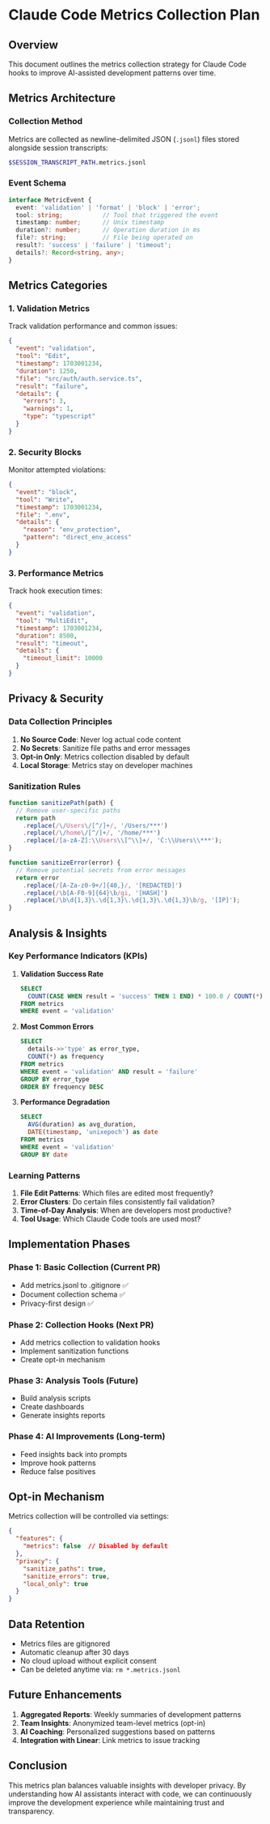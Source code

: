 # Claude Code Metrics Collection Plan

## Overview

This document outlines the metrics collection strategy for Claude Code hooks to improve AI-assisted development patterns over time.

## Metrics Architecture

### Collection Method

Metrics are collected as newline-delimited JSON (`.jsonl`) files stored alongside session transcripts:

```bash
$SESSION_TRANSCRIPT_PATH.metrics.jsonl
```

### Event Schema

```typescript
interface MetricEvent {
  event: 'validation' | 'format' | 'block' | 'error';
  tool: string;           // Tool that triggered the event
  timestamp: number;      // Unix timestamp
  duration?: number;      // Operation duration in ms
  file?: string;          // File being operated on
  result?: 'success' | 'failure' | 'timeout';
  details?: Record<string, any>;
}
```

## Metrics Categories

### 1. Validation Metrics

Track validation performance and common issues:

```json
{
  "event": "validation",
  "tool": "Edit",
  "timestamp": 1703001234,
  "duration": 1250,
  "file": "src/auth/auth.service.ts",
  "result": "failure",
  "details": {
    "errors": 3,
    "warnings": 1,
    "type": "typescript"
  }
}
```

### 2. Security Blocks

Monitor attempted violations:

```json
{
  "event": "block",
  "tool": "Write",
  "timestamp": 1703001234,
  "file": ".env",
  "details": {
    "reason": "env_protection",
    "pattern": "direct_env_access"
  }
}
```

### 3. Performance Metrics

Track hook execution times:

```json
{
  "event": "validation",
  "tool": "MultiEdit",
  "timestamp": 1703001234,
  "duration": 8500,
  "result": "timeout",
  "details": {
    "timeout_limit": 10000
  }
}
```

## Privacy & Security

### Data Collection Principles

1. **No Source Code**: Never log actual code content
2. **No Secrets**: Sanitize file paths and error messages
3. **Opt-in Only**: Metrics collection disabled by default
4. **Local Storage**: Metrics stay on developer machines

### Sanitization Rules

```javascript
function sanitizePath(path) {
  // Remove user-specific paths
  return path
    .replace(/\/Users\/[^/]+/, '/Users/***')
    .replace(/\/home\/[^/]+/, '/home/***')
    .replace(/[a-zA-Z]:\\Users\\[^\\]+/, 'C:\\Users\\***');
}

function sanitizeError(error) {
  // Remove potential secrets from error messages
  return error
    .replace(/[A-Za-z0-9+/]{40,}/, '[REDACTED]')
    .replace(/\b[A-F0-9]{64}\b/gi, '[HASH]')
    .replace(/\b\d{1,3}\.\d{1,3}\.\d{1,3}\.\d{1,3}\b/g, '[IP]');
}
```

## Analysis & Insights

### Key Performance Indicators (KPIs)

1. **Validation Success Rate**
   ```sql
   SELECT 
     COUNT(CASE WHEN result = 'success' THEN 1 END) * 100.0 / COUNT(*) as success_rate
   FROM metrics 
   WHERE event = 'validation'
   ```

2. **Most Common Errors**
   ```sql
   SELECT 
     details->>'type' as error_type,
     COUNT(*) as frequency
   FROM metrics 
   WHERE event = 'validation' AND result = 'failure'
   GROUP BY error_type
   ORDER BY frequency DESC
   ```

3. **Performance Degradation**
   ```sql
   SELECT 
     AVG(duration) as avg_duration,
     DATE(timestamp, 'unixepoch') as date
   FROM metrics 
   WHERE event = 'validation'
   GROUP BY date
   ```

### Learning Patterns

1. **File Edit Patterns**: Which files are edited most frequently?
2. **Error Clusters**: Do certain files consistently fail validation?
3. **Time-of-Day Analysis**: When are developers most productive?
4. **Tool Usage**: Which Claude Code tools are used most?

## Implementation Phases

### Phase 1: Basic Collection (Current PR)
- Add metrics.jsonl to .gitignore ✅
- Document collection schema ✅
- Privacy-first design ✅

### Phase 2: Collection Hooks (Next PR)
- Add metrics collection to validation hooks
- Implement sanitization functions
- Create opt-in mechanism

### Phase 3: Analysis Tools (Future)
- Build analysis scripts
- Create dashboards
- Generate insights reports

### Phase 4: AI Improvements (Long-term)
- Feed insights back into prompts
- Improve hook patterns
- Reduce false positives

## Opt-in Mechanism

Metrics collection will be controlled via settings:

```json
{
  "features": {
    "metrics": false  // Disabled by default
  },
  "privacy": {
    "sanitize_paths": true,
    "sanitize_errors": true,
    "local_only": true
  }
}
```

## Data Retention

- Metrics files are gitignored
- Automatic cleanup after 30 days
- No cloud upload without explicit consent
- Can be deleted anytime via: `rm *.metrics.jsonl`

## Future Enhancements

1. **Aggregated Reports**: Weekly summaries of development patterns
2. **Team Insights**: Anonymized team-level metrics (opt-in)
3. **AI Coaching**: Personalized suggestions based on patterns
4. **Integration with Linear**: Link metrics to issue tracking

## Conclusion

This metrics plan balances valuable insights with developer privacy. By understanding how AI assistants interact with code, we can continuously improve the development experience while maintaining trust and transparency.